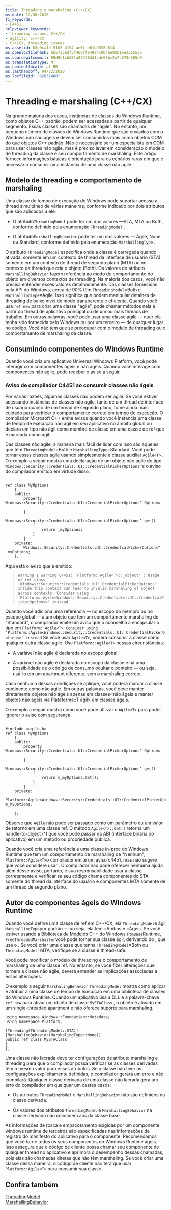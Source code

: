```yaml
---
title: Threading e marshaling (C++/CX)
ms.date: 12/30/2016
f1_keywords:
- C4451
helpviewer_keywords:
- threading issues, C++/CX
- agility, C++/CX
- C++/CX, threading issues
ms.assetid: 83e9ca1d-5107-4194-ae6f-e01bd928c614
ms.openlocfilehash: 6b57366df5f466ffe49e4c0b46e05b1eed515535
ms.sourcegitcommit: 89d9e1cb08fa872483d1cde98bc2a7c870e505e9
ms.translationtype: MT
ms.contentlocale: pt-BR
ms.lasthandoff: 04/22/2020
ms.locfileid: "82032480"
---
```

# <a name="threading-and-marshaling-ccx"></a>Threading e marshaling (C++/CX)

Na grande maioria dos casos, instâncias de classes do Windows Runtime, como objetos C++ padrão, podem ser acessadas a partir de qualquer segmento. Essas classes são chamadas de "agile". No entanto, um pequeno número de classes do Windows Runtime que são enviados com o Windows não são ágeis e devem ser consumidos mais como objetos COM do que objetos C++ padrão. Não é necessário ser um especialista em COM para usar classes não agile, mas é preciso levar em consideração o modelo de threading da classe e seu comportamento de marshaling. Este artigo fornece informações básicas e orientação para os cenários raros em que é necessário consumir uma instância de uma classe não agile.

## <a name="threading-model-and-marshaling-behavior"></a>Modelo de threading e comportamento de marshaling

Uma classe de tempo de execução do Windows pode suportar acesso a thread simultâneo de várias maneiras, conforme indicado por dois atributos que são aplicados a ele:

- O atributo`ThreadingModel` pode ter um dos valores —STA, MTA ou Both, conforme definido pela enumeração `ThreadingModel` .

- O atributo`MarshallingBehavior` pode ter um dos valores — Agile, None ou Standard, conforme definido pela enumeração `MarshallingType` .

O atributo `ThreadingModel` especifica onde a classe é carregada quando ativada: somente em um contexto de thread da interface de usuário (STA), somente em um contexto de thread de segundo plano (MTA) ou no contexto da thread que cria o objeto (Both). Os valores do atributo `MarshallingBehavior` fazem referência ao modo de comportamento do objeto em diversos contextos de threading. Na maioria dos casos, você não precisa entender esses valores detalhadamente.  Das classes fornecidas pela API do Windows, cerca de 90% têm `ThreadingModel`=Both e `MarshallingType`=Agile. Isso significa que podem manipular detalhes de threading de baixo nível de modo transparente e eficiente.   Quando você usa `ref new` para criar uma classe "agile", pode chamar métodos nela a partir do thread de aplicativo principal ou de um ou mais threads de trabalho.  Em outras palavras, você pode usar uma classe agile — quer ela tenha sido fornecida pelo Windows ou por um terceiro — de qualquer lugar no código. Você não tem que se preocupar com o modelo de threading ou o comportamento de marshaling da classe.

## <a name="consuming-windows-runtime-components"></a>Consumindo componentes do Windows Runtime

Quando você cria um aplicativo Universal Windows Platform, você pode interagir com componentes ágeis e não ágeis. Quando você interage com componentes não agile, pode receber o aviso a seguir.

### <a name="compiler-warning-c4451-when-consuming-non-agile-classes"></a>Aviso de compilador C4451 ao consumir classes não ágeis

Por várias razões, algumas classes não podem ser agile. Se você estiver acessando instâncias de classes não agile, tanto de um thread de interface de usuário quanto de um thread de segundo plano, tome ainda mais cuidado para verificar o comportamento correto em tempo de execução. O compilador Microsoft C++ emite avisos quando você instancia uma classe de tempo de execução não ágil em seu aplicativo no âmbito global ou declara um tipo não ágil como membro de classe em uma classe de ref que é marcada como ágil.

Das classes não agile, a maneira mais fácil de lidar com isso são aqueles que têm `ThreadingModel`=Both e `MarshallingType`=Standard.  Você pode tornar essas classes agile usando simplesmente a classe auxiliar `Agile<T>` .   O exemplo a seguir mostra uma declaração de um objeto não agile do tipo `Windows::Security::Credentials::UI::CredentialPickerOptions^`e o aviso do compilador emitido em virtude disso.

```

ref class MyOptions
    {
    public:
        property Windows::Security::Credentials::UI::CredentialPickerOptions^ Options

        {
            Windows::Security::Credentials::UI::CredentialPickerOptions^ get()
            {
                return _myOptions;
            }
        }
    private:
        Windows::Security::Credentials::UI::CredentialPickerOptions^ _myOptions;
    };
```

Aqui está o aviso que é emitido:

> `Warning 1 warning C4451: 'Platform::Agile<T>::_object' : Usage of ref class 'Windows::Security::Credentials::UI::CredentialPickerOptions' inside this context can lead to invalid marshaling of object across contexts. Consider using 'Platform::Agile<Windows::Security::Credentials::UI::CredentialPickerOptions>' instead`

Quando você adiciona uma referência — no escopo do membro ou no escopo global — a um objeto que tem um comportamento marshaling de "Standard", o compilador emite um aviso que o aconselha a encapsular o tipo em `Platform::Agile<T>`: `Consider using 'Platform::Agile<Windows::Security::Credentials::UI::CredentialPickerOptions>' instead` Se você usar `Agile<T>`, poderá consumir a classe como qualquer outra classe agile. Use `Platform::Agile<T>` nessas circunstâncias:

- A variável não agile é declarada no escopo global.

- A variável não agile é declarada no escopo da classe e há uma possibilidade de o código de consumo ocultar o ponteiro — ou seja, usá-lo em um apartment diferente, sem o marshaling correto.

Caso nenhuma dessas condições se aplique, você poderá marcar a classe continente como não agile. Em outras palavras, você deve manter diretamente objetos não ágeis apenas em classes\<não ágeis e manter objetos não ágeis via Plataforma::T ágil> em classes ágeis.

O exemplo a seguir mostra como você pode utilizar o `Agile<T>` para poder ignorar o aviso com segurança.

```

#include <agile.h>
ref class MyOptions
    {
    public:
        property Windows::Security::Credentials::UI::CredentialPickerOptions^ Options

        {
            Windows::Security::Credentials::UI::CredentialPickerOptions^ get()
            {
                return m_myOptions.Get();
            }
        }
    private:
        Platform::Agile<Windows::Security::Credentials::UI::CredentialPickerOptions^> m_myOptions;

    };
```

Observe que `Agile` não pode ser passado como um parâmetro ou um valor de retorno em uma classe ref. O método `Agile<T>::Get()` retorna um handle-to-object (^) que você pode passar na ABI (interface binária do aplicativo) em um método ou propriedade pública.

Quando você cria uma referência a uma classe in-proc do Windows Runtime que tem um comportamento de marshaling de "Nenhum", `Platform::Agile<T>`o compilador emite um aviso c4451, mas não sugere que você considere usar .  O compilador não pode oferecer nenhuma ajuda além desse aviso, portanto, é sua responsabilidade usar a classe corretamente e verificar se seu código chama componentes do STA somente do thread da interface do usuário e componentes MTA somente de um thread de segundo plano.

## <a name="authoring-agile-windows-runtime-components"></a>Autor de componentes ágeis do Windows Runtime

Quando você define uma classe de ref em C++/CX, ela `ThreadingModel`é ágil `MarshallingType`por padrão — ou seja, ela tem =Ambos e =Ágeis.  Se você estiver usando a Biblioteca de Modelos C++ do Windows `FtmBase`Runtime, `FreeThreadedMarshaller`você pode tornar sua classe ágil, derivando do , que usa o .  Se você criar uma classe que tenha `ThreadingModel`=Both ou `ThreadingModel`=MTA, verifique se a classe é thread-safe.

Você pode modificar o modelo de threading e o comportamento de marshaling de uma classe ref. No entanto, se você fizer alterações que tornem a classe não agile, deverá entender as implicações associadas a essas alterações.

O exemplo a seguir `MarshalingBehavior` `ThreadingModel` mostra como aplicar e atribuir a uma classe de tempo de execução em uma biblioteca de classes do Windows Runtime. Quando um aplicativo usa a DLL e a palavra-chave `ref new` para ativar um objeto de classe `MySTAClass` , o objeto é ativado em um single-threaded apartment e não oferece suporte para marshaling.

```
using namespace Windows::Foundation::Metadata;
using namespace Platform;

[Threading(ThreadingModel::STA)]
[MarshalingBehavior(MarshalingType::None)]
public ref class MySTAClass
{
};
```

Uma classe não lacrada deve ter configurações de atributo marshaling e threading para que o compilador possa verificar se as classes derivadas têm o mesmo valor para esses atributos. Se a classe não tiver as configurações explicitamente definidas, o compilador gerará um erro e não compilará. Qualquer classe derivada de uma classe não lacrada gera um erro do compilador em qualquer um destes casos:

- Os atributos `ThreadingModel` e `MarshallingBehavior` não são definidos na classe derivada.

- Os valores dos atributos `ThreadingModel` e `MarshallingBehavior` na classe derivada não coincidem aos da classe base.

As informações de rosca e empacotamento exigidas por um componente windows runtime de terceiros são especificadas nas informações de registro do manifesto do aplicativo para o componente. Recomendamos que você torne todos os seus componentes do Windows Runtime ágeis. Isso assegura que o código de cliente possa chamar seu componente de qualquer thread no aplicativo e aprimora o desempenho dessas chamadas, pois elas são chamadas diretas que não têm marshaling. Se você criar uma classe dessa maneira, o código de cliente não terá que usar `Platform::Agile<T>` para consumir sua classe.

## <a name="see-also"></a>Confira também

[ThreadingModel](/uwp/api/windows.foundation.metadata.threadingmodel)<br/>
[MarshallingBehavior](/uwp/api/windows.foundation.metadata.marshalingbehaviorattribute)
